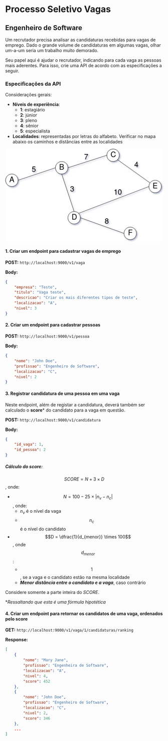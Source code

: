 # Processo Seletivo Vagas

## Engenheiro de Software

Um recrutador precisa analisar as candidaturas recebidas para vagas de emprego. Dado o grande volume de candidaturas em algumas vagas, olhar um-a-um seria um trabalho muito demorado.

Seu papel aqui é ajudar o recrutador, indicando para cada vaga as pessoas mais aderentes. Para isso, crie uma API de acordo com as especificações a seguir.

### Especificações da API

Considerações gerais:

* **Níveis de experiência**:
  * **1**: estagiário
  * **2**: júnior
  * **3**: pleno
  * **4**: sênior
  * **5**: especialista
* **Localidades**: representadas por letras do alfabeto. Verificar no mapa abaixo os caminhos e distâncias entre as localidades

![](./graph.png)



#### 1. Criar um endpoint para cadastrar vagas de emprego

**POST:** `http://localhost:9000/v1/vaga`

**Body:**

```json
{
    "empresa": "Teste",
    "titulo": "Vaga teste",
    "descricao": "Criar os mais diferentes tipos de teste",
    "localizacao": "A",
    "nivel": 3
}
```



#### 2. Criar um endpoint para cadastrar pessoas

**POST:** `http://localhost:9000/v1/pessoa`

**Body:**

```json
{
    "nome": "John Doe",
    "profissao": "Engenheiro de Software",
    "localizacao": "C",
    "nivel": 2
}
```



#### 3. Registrar candidatura de uma pessoa em uma vaga

Neste endpoint, além de registar a candidatura, deverá também ser calculado o **score***  do candidato para a vaga em questão.

**POST:** `http://localhost:9000/v1/candidatura`

**Body:**

```json
{
    "id_vaga": 1,
    "id_pessoa": 2
}
```

##### Cálculo do score:

$$ SCORE = N + 3 \times D$$, onde:

* $$N =  100 - 25 \times |n_v - n_c|$$, onde:
  * $n_v$ é o nível da vaga
  * $$n_c$$ é o nível do candidato
* $$D = \dfrac{1}{d_{menor}} \times 100$$, onde $$d_{menor}$$:
  * $$1$$, se a vaga e o candidato estão na mesma localidade
  * ***Menor distância entre o candidato e a vaga***, caso contrário


Considere somente a parte inteira do *SCORE*.

*_Ressaltando que esta é uma fórmula hipotética_



#### 4. Criar um endpoint para retornar os candidatos de uma vaga, ordenados pelo score

**GET:** `http://localhost:9000/v1/vaga/1/candidaturas/ranking`

**Response:**

```json
[
    {
        "nome": "Mary Jane",
        "profissao": "Engenheira de Software",
        "localizacao": "A",
        "nivel": 4,
        "score": 452
	},
    {
        "nome": "John Doe",
        "profissao": "Engenheiro de Software",
        "localizacao": "C",
        "nivel": 2,
        "score": 346
	},
    ...
]
```

